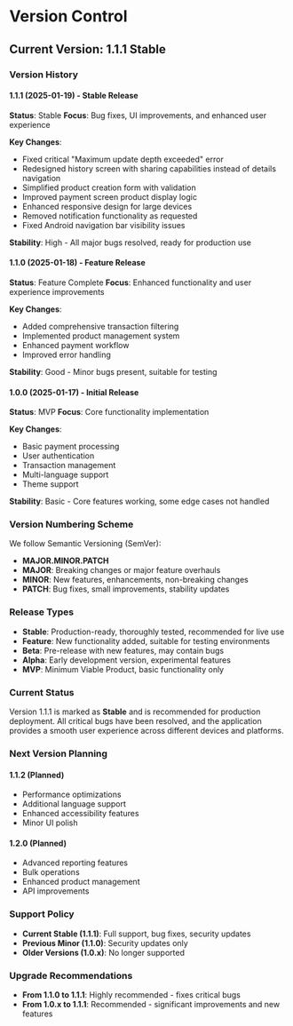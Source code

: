 # Version Control

## Current Version: 1.1.1 Stable

### Version History

#### 1.1.1 (2025-01-19) - Stable Release
**Status**: Stable
**Focus**: Bug fixes, UI improvements, and enhanced user experience

**Key Changes**:
- Fixed critical "Maximum update depth exceeded" error
- Redesigned history screen with sharing capabilities instead of details navigation
- Simplified product creation form with validation
- Improved payment screen product display logic
- Enhanced responsive design for large devices
- Removed notification functionality as requested
- Fixed Android navigation bar visibility issues

**Stability**: High - All major bugs resolved, ready for production use

#### 1.1.0 (2025-01-18) - Feature Release
**Status**: Feature Complete
**Focus**: Enhanced functionality and user experience improvements

**Key Changes**:
- Added comprehensive transaction filtering
- Implemented product management system
- Enhanced payment workflow
- Improved error handling

**Stability**: Good - Minor bugs present, suitable for testing

#### 1.0.0 (2025-01-17) - Initial Release
**Status**: MVP
**Focus**: Core functionality implementation

**Key Changes**:
- Basic payment processing
- User authentication
- Transaction management
- Multi-language support
- Theme support

**Stability**: Basic - Core features working, some edge cases not handled

### Version Numbering Scheme

We follow Semantic Versioning (SemVer):
- **MAJOR.MINOR.PATCH**
- **MAJOR**: Breaking changes or major feature overhauls
- **MINOR**: New features, enhancements, non-breaking changes
- **PATCH**: Bug fixes, small improvements, stability updates

### Release Types

- **Stable**: Production-ready, thoroughly tested, recommended for live use
- **Feature**: New functionality added, suitable for testing environments
- **Beta**: Pre-release with new features, may contain bugs
- **Alpha**: Early development version, experimental features
- **MVP**: Minimum Viable Product, basic functionality only

### Current Status

Version 1.1.1 is marked as **Stable** and is recommended for production deployment. All critical bugs have been resolved, and the application provides a smooth user experience across different devices and platforms.

### Next Version Planning

#### 1.1.2 (Planned)
- Performance optimizations
- Additional language support
- Enhanced accessibility features
- Minor UI polish

#### 1.2.0 (Planned)
- Advanced reporting features
- Bulk operations
- Enhanced product management
- API improvements

### Support Policy

- **Current Stable (1.1.1)**: Full support, bug fixes, security updates
- **Previous Minor (1.1.0)**: Security updates only
- **Older Versions (1.0.x)**: No longer supported

### Upgrade Recommendations

- **From 1.1.0 to 1.1.1**: Highly recommended - fixes critical bugs
- **From 1.0.x to 1.1.1**: Recommended - significant improvements and new features